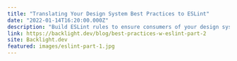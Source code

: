 ```yaml
---
title: "Translating Your Design System Best Practices to ESLint"
date: "2022-01-14T16:20:00.000Z"
description: "Build ESLint rules to ensure consumers of your design system adhere to your design system's (and the web's) best practices."
link: https://backlight.dev/blog/best-practices-w-eslint-part-2
site: Backlight.dev
featured: images/eslint-part-1.jpg
---
```

